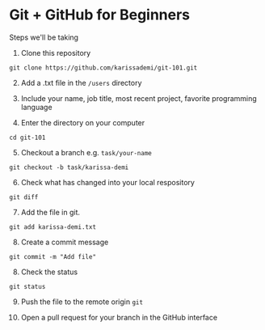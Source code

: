 # Git + GitHub for Beginners
Steps we'll be taking

1. Clone this repository

```
git clone https://github.com/karissademi/git-101.git
```

2. Add a .txt file in the `/users` directory
3. Include your name, job title, most recent project, favorite programming language

4. Enter the directory on your computer

```
cd git-101
```

5. Checkout a branch e.g. `task/your-name`

```
git checkout -b task/karissa-demi
```

6. Check what has changed into your local respository

```
git diff
```

7. Add the file in git. 
```
git add karissa-demi.txt
```

8. Create a commit message
```
git commit -m "Add file"
```

8. Check the status
```
git status
```

9. Push the file to the remote origin
```git ```

10. Open a pull request for your branch in the GitHub interface

